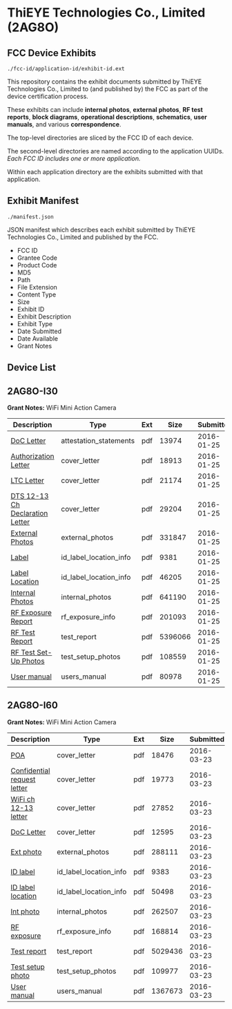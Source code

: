 # ThiEYE Technologies Co., Limited (2AG8O)
## FCC Device Exhibits

```
./fcc-id/application-id/exhibit-id.ext
```

This repository contains the exhibit documents submitted by ThiEYE Technologies Co., Limited to (and published by) the FCC as part of the device certification process.

These exhibits can include **internal photos**, **external photos**, **RF test reports**, **block diagrams**, **operational descriptions**, **schematics**, **user manuals**, and various **correspondence**.

The top-level directories are sliced by the FCC ID of each device.

The second-level directories are named according to the application UUIDs. *Each FCC ID includes one or more application.*

Within each application directory are the exhibits submitted with that application. 

## Exhibit Manifest

```
./manifest.json
```

JSON manifest which describes each exhibit submitted by ThiEYE Technologies Co., Limited and published by the FCC.

- FCC ID
- Grantee Code
- Product Code
- MD5
- Path
- File Extension
- Content Type
- Size
- Exhibit ID
- Exhibit Description
- Exhibit Type
- Date Submitted
- Date Available
- Grant Notes

## Device List
## 2AG8O-I30
**Grant Notes:** WiFi Mini Action Camera

| Description | Type | Ext | Size | Submitted | Available |
| ----------- | ---- | --- | ---- | --------- | --------- |
| [DoC Letter](2AG8O-I30/c8ac0f66eff259f51ff38d9efd85001e/2882648.pdf) | attestation_statements | pdf | 13974 | 2016-01-25 | 2016-01-25 |
| [Authorization Letter](2AG8O-I30/c8ac0f66eff259f51ff38d9efd85001e/2882650.pdf) | cover_letter | pdf | 18913 | 2016-01-25 | 2016-01-25 |
| [LTC Letter](2AG8O-I30/c8ac0f66eff259f51ff38d9efd85001e/2882651.pdf) | cover_letter | pdf | 21174 | 2016-01-25 | 2016-01-25 |
| [DTS 12-13 Ch Declaration Letter](2AG8O-I30/c8ac0f66eff259f51ff38d9efd85001e/2882652.pdf) | cover_letter | pdf | 29204 | 2016-01-25 | 2016-01-25 |
| [External Photos](2AG8O-I30/c8ac0f66eff259f51ff38d9efd85001e/2882653.pdf) | external_photos | pdf | 331847 | 2016-01-25 | 2016-01-25 |
| [Label](2AG8O-I30/c8ac0f66eff259f51ff38d9efd85001e/2882654.pdf) | id_label_location_info | pdf | 9381 | 2016-01-25 | 2016-01-25 |
| [Label Location](2AG8O-I30/c8ac0f66eff259f51ff38d9efd85001e/2882655.pdf) | id_label_location_info | pdf | 46205 | 2016-01-25 | 2016-01-25 |
| [Internal Photos](2AG8O-I30/c8ac0f66eff259f51ff38d9efd85001e/2882656.pdf) | internal_photos | pdf | 641190 | 2016-01-25 | 2016-01-25 |
| [RF Exposure Report](2AG8O-I30/c8ac0f66eff259f51ff38d9efd85001e/2882658.pdf) | rf_exposure_info | pdf | 201093 | 2016-01-25 | 2016-01-25 |
| [RF Test Report](2AG8O-I30/c8ac0f66eff259f51ff38d9efd85001e/2882661.pdf) | test_report | pdf | 5396066 | 2016-01-25 | 2016-01-25 |
| [RF Test Set-Up Photos](2AG8O-I30/c8ac0f66eff259f51ff38d9efd85001e/2882662.pdf) | test_setup_photos | pdf | 108559 | 2016-01-25 | 2016-01-25 |
| [User manual](2AG8O-I30/c8ac0f66eff259f51ff38d9efd85001e/2882660.pdf) | users_manual | pdf | 80978 | 2016-01-25 | 2016-01-25 |
## 2AG8O-I60
**Grant Notes:** WiFi Mini Action Camera

| Description | Type | Ext | Size | Submitted | Available |
| ----------- | ---- | --- | ---- | --------- | --------- |
| [POA](2AG8O-I60/28349b612def61c404c21deecf3526a4/2938519.pdf) | cover_letter | pdf | 18476 | 2016-03-23 | 2016-03-23 |
| [Confidential request letter](2AG8O-I60/28349b612def61c404c21deecf3526a4/2938520.pdf) | cover_letter | pdf | 19773 | 2016-03-23 | 2016-03-23 |
| [WiFi ch 12-13 letter](2AG8O-I60/28349b612def61c404c21deecf3526a4/2938521.pdf) | cover_letter | pdf | 27852 | 2016-03-23 | 2016-03-23 |
| [DoC Letter](2AG8O-I60/28349b612def61c404c21deecf3526a4/2938522.pdf) | cover_letter | pdf | 12595 | 2016-03-23 | 2016-03-23 |
| [Ext photo](2AG8O-I60/28349b612def61c404c21deecf3526a4/2938526.pdf) | external_photos | pdf | 288111 | 2016-03-23 | 2016-03-23 |
| [ID label](2AG8O-I60/28349b612def61c404c21deecf3526a4/2938529.pdf) | id_label_location_info | pdf | 9383 | 2016-03-23 | 2016-03-23 |
| [ID label location](2AG8O-I60/28349b612def61c404c21deecf3526a4/2938530.pdf) | id_label_location_info | pdf | 50498 | 2016-03-23 | 2016-03-23 |
| [Int photo](2AG8O-I60/28349b612def61c404c21deecf3526a4/2938527.pdf) | internal_photos | pdf | 262507 | 2016-03-23 | 2016-03-23 |
| [RF exposure](2AG8O-I60/28349b612def61c404c21deecf3526a4/2938523.pdf) | rf_exposure_info | pdf | 168814 | 2016-03-23 | 2016-03-23 |
| [Test report](2AG8O-I60/28349b612def61c404c21deecf3526a4/2938524.pdf) | test_report | pdf | 5029436 | 2016-03-23 | 2016-03-23 |
| [Test setup photo](2AG8O-I60/28349b612def61c404c21deecf3526a4/2938525.pdf) | test_setup_photos | pdf | 109977 | 2016-03-23 | 2016-03-23 |
| [User manual](2AG8O-I60/28349b612def61c404c21deecf3526a4/2938528.pdf) | users_manual | pdf | 1367673 | 2016-03-23 | 2016-03-23 |
